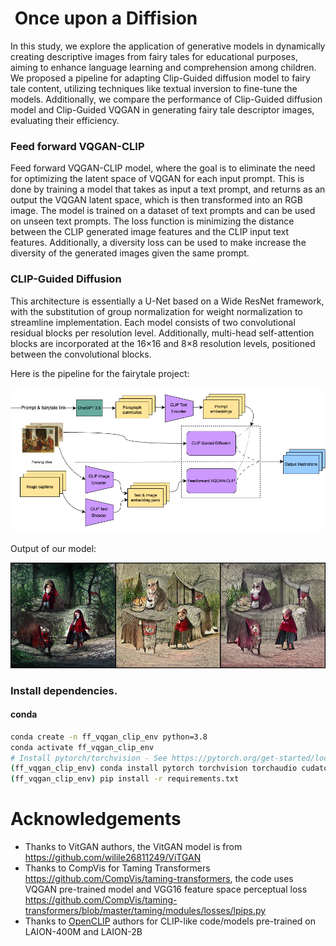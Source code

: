 #  Once upon a Diffision

In this study, we explore the application of generative models in dynamically creating descriptive images from fairy tales for educational purposes, aiming to enhance language learning and comprehension among children. We proposed a pipeline for adapting Clip-Guided diffusion model to fairy tale content, utilizing techniques like textual inversion to fine-tune the models. Additionally, we compare the performance of Clip-Guided diffusion model and Clip-Guided VQGAN in generating fairy tale descriptor images, evaluating their efficiency.

### Feed forward VQGAN-CLIP
Feed forward VQGAN-CLIP model, where the goal is to eliminate the need for optimizing the latent space of VQGAN for each input prompt. This  is done by training a model that takes as input a text prompt, and returns as an output the VQGAN latent space, which is then transformed into an RGB image. The model is trained on a dataset of text prompts
and can be used on unseen text prompts. The loss function is minimizing the distance between the CLIP generated image features and the CLIP input text features. Additionally, a diversity loss can be used to make increase the diversity of the generated images given the same prompt.

### CLIP-Guided Diffusion
This architecture is essentially a U-Net based on a Wide ResNet framework, with the substitution of group normalization for weight normalization to streamline implementation. Each model consists of two convolutional residual blocks per resolution level. Additionally, multi-head self-attention blocks are incorporated at the 16×16 and 8×8 resolution levels, positioned between the convolutional blocks. 

Here is the pipeline for the fairytale project:

![Fairytale Pipeline](fairytale_pipeline.png)

Output of our model:

![Fairytale Pipeline](gen.png)

### Install dependencies. 

#### conda
```bash
conda create -n ff_vqgan_clip_env python=3.8
conda activate ff_vqgan_clip_env
# Install pytorch/torchvision - See https://pytorch.org/get-started/locally/ for more info.
(ff_vqgan_clip_env) conda install pytorch torchvision torchaudio cudatoolkit=11.1 -c pytorch -c nvidia
(ff_vqgan_clip_env) pip install -r requirements.txt
```

# Acknowledgements
- Thanks to VitGAN authors, the VitGAN model is from <https://github.com/wilile26811249/ViTGAN>
- Thanks to CompVis for Taming Transformers <https://github.com/CompVis/taming-transformers>, the code uses VQGAN pre-trained model and
VGG16 feature space perceptual loss <https://github.com/CompVis/taming-transformers/blob/master/taming/modules/losses/lpips.py>
- Thanks to [OpenCLIP](https://github.com/mlfoundations/open_clip) authors for CLIP-like code/models pre-trained on LAION-400M and LAION-2B
